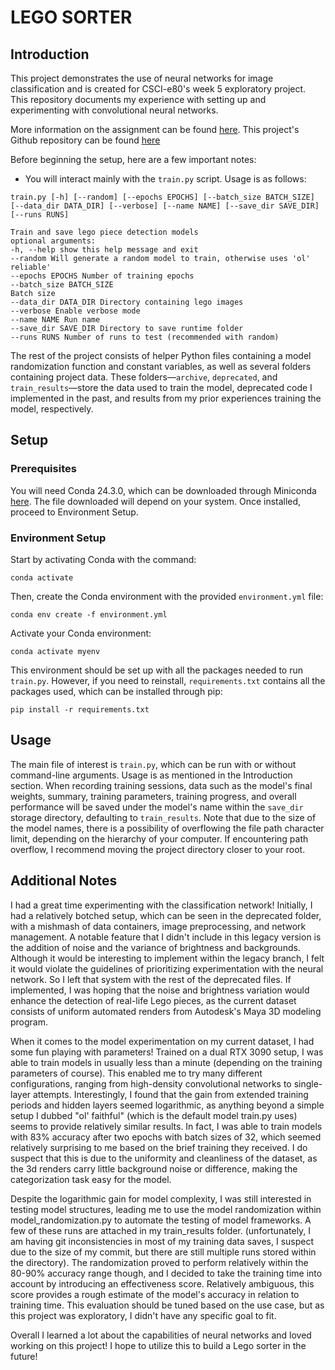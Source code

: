 # LEGO SORTER

## Introduction

This project demonstrates the use of neural networks for image classification and is created for CSCI-e80's week 5 exploratory project. This repository documents my experience with setting up and experimenting with convolutional neural networks.

More information on the assignment can be found [here](https://cs50.harvard.edu/extension/ai/2024/spring/projects/5/exploratory/).
This project's Github repository can be found [here](https://github.com/LoveAsAConstruct/Lego-Sorter)

Before beginning the setup, here are a few important notes:
- You will interact mainly with the `train.py` script. Usage is as follows:
~~~
train.py [-h] [--random] [--epochs EPOCHS] [--batch_size BATCH_SIZE] [--data_dir DATA_DIR] [--verbose] [--name NAME] [--save_dir SAVE_DIR] [--runs RUNS]

Train and save lego piece detection models
optional arguments:
-h, --help show this help message and exit
--random Will generate a random model to train, otherwise uses 'ol' reliable'
--epochs EPOCHS Number of training epochs
--batch_size BATCH_SIZE
Batch size
--data_dir DATA_DIR Directory containing lego images
--verbose Enable verbose mode
--name NAME Run name
--save_dir SAVE_DIR Directory to save runtime folder
--runs RUNS Number of runs to test (recommended with random)
~~~
The rest of the project consists of helper Python files containing a model randomization function and constant variables, as well as several folders containing project data. These folders—`archive`, `deprecated`, and `train_results`—store the data used to train the model, deprecated code I implemented in the past, and results from my prior experiences training the model, respectively.

## Setup

### Prerequisites

You will need Conda 24.3.0, which can be downloaded through Miniconda [here](https://docs.anaconda.com/free/miniconda/index.html).
The file downloaded will depend on your system. Once installed, proceed to Environment Setup.

### Environment Setup

Start by activating Conda with the command:
~~~
conda activate
~~~
Then, create the Conda environment with the provided `environment.yml` file:
~~~
conda env create -f environment.yml
~~~
Activate your Conda environment:
~~~
conda activate myenv
~~~
This environment should be set up with all the packages needed to run `train.py`. However, if you need to reinstall, `requirements.txt` contains all the packages used, which can be installed through pip:
~~~
pip install -r requirements.txt
~~~

## Usage

The main file of interest is `train.py`, which can be run with or without command-line arguments. Usage is as mentioned in the Introduction section. When recording training sessions, data such as the model's final weights, summary, training parameters, training progress, and overall performance will be saved under the model's name within the `save_dir` storage directory, defaulting to `train_results`. Note that due to the size of the model names, there is a possibility of overflowing the file path character limit, depending on the hierarchy of your computer. If encountering path overflow, I recommend moving the project directory closer to your root.

## Additional Notes

I had a great time experimenting with the classification network! Initially, I had a relatively botched setup, which can be seen in the deprecated folder, with a mishmash of data containers, image preprocessing, and network management. A notable feature that I didn't include in this legacy version is the addition of noise and the variance of brightness and backgrounds. Although it would be interesting to implement within the legacy branch, I felt it would violate the guidelines of prioritizing experimentation with the neural network. So I left that system with the rest of the deprecated files. If implemented, I was hoping that the noise and brightness variation would enhance the detection of real-life Lego pieces, as the current dataset consists of uniform automated renders from Autodesk's Maya 3D modeling program. 

When it comes to the model experimentation on my current dataset, I had some fun playing with parameters! Trained on a dual RTX 3090 setup, I was able to train models in usually less than a minute (depending on the training parameters of course). This enabled me to try many different configurations, ranging from high-density convolutional networks to single-layer attempts. Interestingly, I found that the gain from extended training periods and hidden layers seemed logarithmic, as anything beyond a simple setup I dubbed "ol' faithful" (which is the default model train.py uses) seems to provide relatively similar results. In fact, I was able to train models with 83% accuracy after two epochs with batch sizes of 32, which seemed relatively surprising to me based on the brief training they received. I do suspect that this is due to the uniformity and cleanliness of the dataset, as the 3d renders carry little background noise or difference, making the categorization task easy for the model. 

Despite the logarithmic gain for model complexity, I was still interested in testing model structures, leading me to use the model randomization within model_randomization.py to automate the testing of model frameworks. A few of these runs are attached in my train_results folder. (unfortunately, I am having git inconsistencies in most of my training data saves, I suspect due to the size of my commit, but there are still multiple runs stored within the directory). The randomization proved to perform relatively within the 80-90% accuracy range though, and I decided to take the training time into account by introducing an effectiveness score. Relatively ambiguous, this score provides a rough estimate of the model's accuracy in relation to training time. This evaluation should be tuned based on the use case, but as this project was exploratory, I didn't have any specific goal to fit.

Overall I learned a lot about the capabilities of neural networks and loved working on this project! I hope to utilize this to build a Lego sorter in the future!